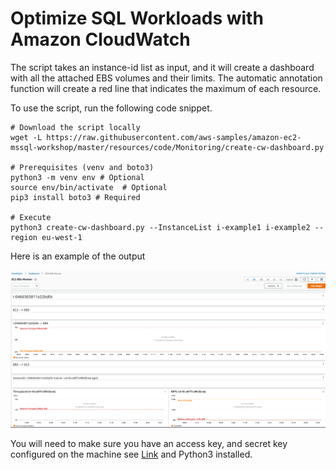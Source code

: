 # Optimize SQL Workloads with Amazon CloudWatch

The script takes an instance-id list as input, and it will create a dashboard with all the attached EBS volumes and their limits. The automatic annotation function will create a red line that indicates the maximum of each resource.

To use the script, run the following code snippet.

```
# Download the script locally
wget -L https://raw.githubusercontent.com/aws-samples/amazon-ec2-mssql-workshop/master/resources/code/Monitoring/create-cw-dashboard.py

# Prerequisites (venv and boto3)
python3 -m venv env # Optional
source env/bin/activate  # Optional
pip3 install boto3 # Required

# Execute
python3 create-cw-dashboard.py --InstanceList i-example1 i-example2 --region eu-west-1
```

Here is an example of the output

![example](example.png)

You will need to make sure you have an access key, and secret key configured on the machine see [Link](https://docs.aws.amazon.com/IAM/latest/UserGuide/id_credentials_access-keys.html) and Python3 installed.